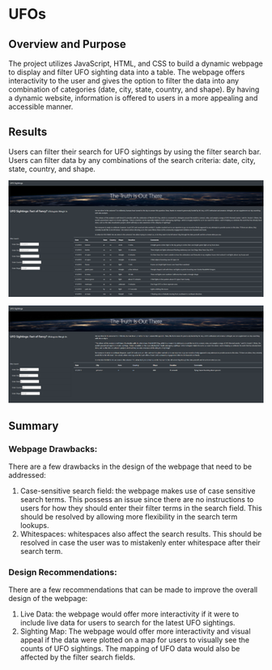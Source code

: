 # UFOs

## Overview and Purpose
The project utilizes JavaScript, HTML, and CSS to build a dynamic webpage to display and filter UFO sighting data into a table. The webpage offers interactivity to the user and gives the option to filter the data into any combination of categories (date, city, state, country, and shape). By having a dynamic website, information is offered to users in a more appealing and accessible manner.

## Results
Users can filter their search for UFO sightings by using the filter search bar. Users can filter data by any combinations of the search criteria: date, city, state, country, and shape. 

![Image1](https://github.com/DrZubi/UFOs/blob/main/static/images/image1.PNG)

![Image2](https://github.com/DrZubi/UFOs/blob/main/static/images/iamge2.PNG)



## Summary
### Webpage Drawbacks:
There are a few drawbacks in the design of the webpage that need to be addressed: 

1) Case-sensitive search field: the webpage makes use of case sensitive search terms. This possess an issue since there are no instructions to users for how they should enter their filter terms in the search field. This should be resolved by allowing more flexibility in the search term lookups. 
2) Whitespaces: whitespaces also affect the search results. This should be resolved in case the user was to mistakenly enter whitespace after their search term. 

### Design Recommendations:
There are a few recommendations that can be made to improve the overall design of the webpage:

1) Live Data: the webpage would offer more interactivity if it were to include live data for users to search for the latest UFO sightings.
2) Sighting Map: The webpage would offer more interactivity and visual appeal if the data were plotted on a map for users to visually see the counts of UFO sightings. The mapping of UFO data would also be affected by the filter search fields.
